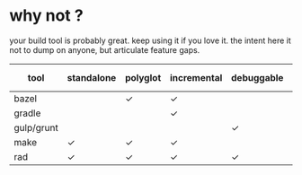 # why not <my favorite build tool>?

your build tool is probably great.  keep using it if you love it.  the intent here it not to dump on anyone, but articulate feature gaps.

| tool       | standalone | polyglot | incremental | debuggable | beautiful | DSL-less | dependency manager |
| ---------- | ---------- | -------- | ----------- | ---------- | --------- | -------- | ------------------ |
| bazel      |            | ✓        | ✓           |            |           |          |                    |
| gradle     |            |          | ✓           |            | ✓         |          | ✓                  |
| gulp/grunt |            |          |             | ✓          | ✓         | ✓        |                    |
| make       | ✓          | ✓        | ✓           |            |           |          |                    |
| rad        | ✓          | ✓        | ✓           | ✓          | ✓         | ✓        |                    |
